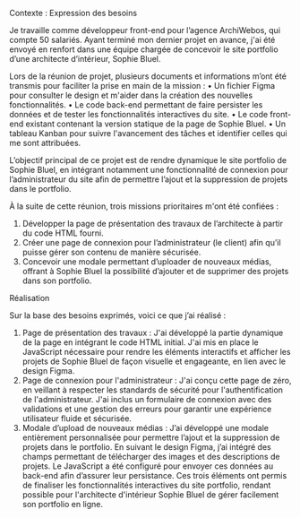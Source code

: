 

Contexte : Expression des besoins

Je travaille comme développeur front-end pour l’agence ArchiWebos, qui compte 50 salariés. Ayant terminé mon dernier projet en avance, j'ai été envoyé en renfort dans une équipe chargée de concevoir le site portfolio d’une architecte d’intérieur, Sophie Bluel.

Lors de la réunion de projet, plusieurs documents et informations m’ont été transmis pour faciliter la prise en main de la mission :
•	Un fichier Figma pour consulter le design et m'aider dans la création des nouvelles fonctionnalités.
•	Le code back-end permettant de faire persister les données et de tester les fonctionnalités interactives du site.
•	Le code front-end existant contenant la version statique de la page de Sophie Bluel.
•	Un tableau Kanban pour suivre l'avancement des tâches et identifier celles qui me sont attribuées.

L’objectif principal de ce projet est de rendre dynamique le site portfolio de Sophie Bluel, en intégrant notamment une fonctionnalité de connexion pour l’administrateur du site afin de permettre l’ajout et la suppression de projets dans le portfolio.

À la suite de cette réunion, trois missions prioritaires m'ont été confiées :
1.	Développer la page de présentation des travaux de l’architecte à partir du code HTML fourni.
2.	Créer une page de connexion pour l’administrateur (le client) afin qu’il puisse gérer son contenu de manière sécurisée.
3.	Concevoir une modale permettant d’uploader de nouveaux médias, offrant à Sophie Bluel la possibilité d’ajouter et de supprimer des projets dans son portfolio.

Réalisation

Sur la base des besoins exprimés, voici ce que j’ai réalisé :

1.	Page de présentation des travaux : J'ai développé la partie dynamique de la page en intégrant le code HTML initial. J'ai mis en place le JavaScript nécessaire pour rendre les éléments interactifs et afficher les projets de Sophie Bluel de façon visuelle et engageante, en lien avec le design Figma.
2.	Page de connexion pour l'administrateur : J'ai conçu cette page de zéro, en veillant à respecter les standards de sécurité pour l'authentification de l'administrateur. J'ai inclus un formulaire de connexion avec des validations et une gestion des erreurs pour garantir une expérience utilisateur fluide et sécurisée.
3.	Modale d’upload de nouveaux médias : J’ai développé une modale entièrement personnalisée pour permettre l’ajout et la suppression de projets dans le portfolio. En suivant le design Figma, j’ai intégré des champs permettant de télécharger des images et des descriptions de projets. Le JavaScript a été configuré pour envoyer ces données au back-end afin d’assurer leur persistance.
Ces trois éléments ont permis de finaliser les fonctionnalités interactives du site portfolio, rendant possible pour l'architecte d'intérieur Sophie Bluel de gérer facilement son portfolio en ligne.
